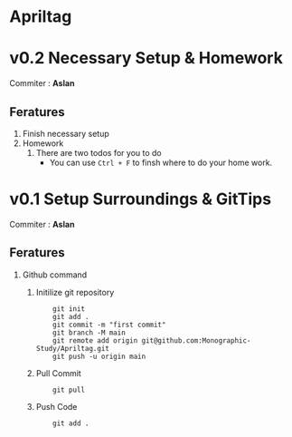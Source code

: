 # Apriltag

# v0.2 Necessary Setup & Homework

Commiter : **Aslan**

## Feratures

1. Finish necessary setup
2. Homework
    1. There are two todos for you to do
        - You can use `Ctrl + F` to finsh where to do your home work. 

# v0.1 Setup Surroundings & GitTips

Commiter : **Aslan**

## Feratures

1.  Github command

    1. Initilize git repository
        ```
            git init
            git add .
            git commit -m "first commit"
            git branch -M main
            git remote add origin git@github.com:Monographic-Study/Apriltag.git
            git push -u origin main
        ```
    2. Pull Commit
        ```
            git pull
        ```
    3. Push Code
        ```
            git add .
        ```